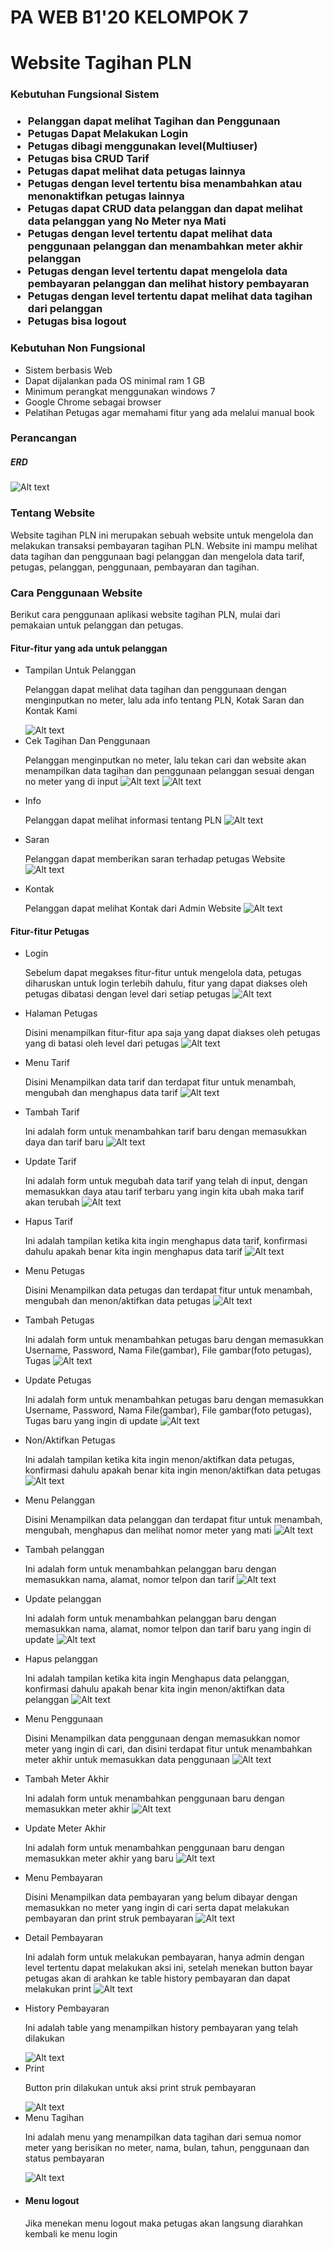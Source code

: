 <h1> PA WEB B1'20 KELOMPOK 7 </h1>

<h1>Website Tagihan PLN </h1>

<h3>Kebutuhan Fungsional Sistem<h3>

<ul>
<li>Pelanggan dapat melihat Tagihan dan Penggunaan</li>
<li>Petugas Dapat Melakukan Login</li>
<li>Petugas dibagi menggunakan level(Multiuser)</li>
<li>Petugas bisa CRUD Tarif</li>
<li>Petugas dapat melihat data petugas lainnya</li>
<li>Petugas dengan level tertentu bisa menambahkan atau menonaktifkan petugas lainnya</li>
<li>Petugas dapat CRUD data pelanggan dan dapat melihat data pelanggan yang No Meter nya Mati</li>
<li>Petugas dengan level tertentu dapat melihat data penggunaan pelanggan dan menambahkan meter akhir pelanggan</li>
<li>Petugas dengan level tertentu dapat mengelola data pembayaran pelanggan dan melihat history pembayaran</li>
<li>Petugas dengan level tertentu dapat melihat data tagihan dari pelanggan</li>
<li>Petugas bisa logout</li></ul>

<h3>Kebutuhan Non Fungsional</h3>

<ul>
<li>Sistem berbasis Web</li>
<li>Dapat dijalankan pada OS minimal ram 1 GB</li>
<li>Minimum perangkat menggunakan windows 7</li>
<li>Google Chrome sebagai browser</li>
<li>Pelatihan Petugas agar memahami fitur yang ada melalui manual book</li>
</ul>

<h3>Perancangan</h3>
<h5>ERD</h5>
<img src="database/ERD.jpeg" alt="Alt text" title="Optional title">

<h3>Tentang Website</h3>
<p>Website tagihan PLN ini merupakan sebuah website untuk mengelola dan melakukan transaksi pembayaran tagihan PLN.
Website ini mampu melihat data tagihan dan penggunaan bagi pelanggan dan mengelola data tarif, petugas, pelanggan,
penggunaan, pembayaran dan tagihan.</p>

<h3>Cara Penggunaan Website</h3>
<p>Berikut cara penggunaan aplikasi website tagihan PLN, mulai dari pemakaian untuk pelanggan dan petugas.</p>

<h4>Fitur-fitur yang ada untuk pelanggan</h4>
<ul>
<li>Tampilan Untuk Pelanggan</li>
<p> Pelanggan dapat melihat data tagihan dan penggunaan dengan menginputkan no meter, lalu ada info tentang PLN, Kotak Saran
dan Kontak Kami</p>
<img src="SS/pelanggan/cek meter.jpeg" alt="Alt text" title="Optional title">
<li>Cek Tagihan Dan Penggunaan</li>
<p>Pelanggan menginputkan no meter, lalu tekan cari dan website akan menampilkan data tagihan dan penggunaan pelanggan sesuai dengan
no meter yang di input
<img src="SS/pelanggan/input meter.jpeg" alt="Alt text" title="Optional title">
<img src="SS/pelanggan/hasil cm.jpeg" alt="Alt text" title="Optional title">
<li>Info</li>
<p>Pelanggan dapat melihat informasi tentang PLN
<img src="SS/pelanggan/info.jpeg" alt="Alt text" title="Optional title">
<li>Saran</li>
<p>Pelanggan dapat memberikan saran terhadap petugas Website
<img src="SS/pelanggan/saran.jpeg" alt="Alt text" title="Optional title">
<li>Kontak</li>
<p>Pelanggan dapat melihat Kontak dari Admin Website
<img src="SS/pelanggan/kontak.jpeg" alt="Alt text" title="Optional title">
</ul>

<h4>Fitur-fitur Petugas</h4>
<ul>
<li>Login</li>
<p> Sebelum dapat megakses fitur-fitur untuk mengelola data, petugas diharuskan untuk login terlebih dahulu,
fitur yang dapat diakses oleh petugas dibatasi dengan level dari setiap petugas
<img src="SS/petugas/login.jpeg" alt="Alt text" title="Optional title">
<li>Halaman Petugas</li>
<p>Disini menampilkan fitur-fitur apa saja yang dapat diakses oleh petugas yang di batasi oleh level dari petugas
<img src="SS/petugas/tampilan petugas.jpeg" alt="Alt text" title="Optional title">
<li>Menu Tarif</li>
<p>Disini Menampilkan data tarif dan terdapat fitur untuk menambah, mengubah dan menghapus data tarif
<img src="SS/petugas/tarif.jpeg" alt="Alt text" title="Optional title">
<li>Tambah Tarif</li>
<p>Ini adalah form untuk menambahkan tarif baru dengan memasukkan daya dan tarif baru
<img src="SS/petugas/Ttarif.jpeg" alt="Alt text" title="Optional title">
<li>Update Tarif</li>
<p>Ini adalah form untuk megubah data tarif yang telah di input, dengan memasukkan daya atau tarif terbaru yang ingin kita ubah maka tarif akan terubah
<img src="SS/petugas/Utarif.jpeg" alt="Alt text" title="Optional title">
<li>Hapus Tarif</li>
<p>Ini adalah tampilan ketika kita ingin menghapus data tarif, konfirmasi dahulu apakah benar kita ingin menghapus data tarif
<img src="SS/petugas/Dtarif.jpeg" alt="Alt text" title="Optional title">
<li>Menu Petugas</li>
<p>Disini Menampilkan data petugas dan terdapat fitur untuk menambah, mengubah dan menon/aktifkan data petugas
<img src="SS/petugas/petugas.jpeg" alt="Alt text" title="Optional title">
<li>Tambah Petugas</li>
<p>Ini adalah form untuk menambahkan petugas baru dengan memasukkan Username, Password, Nama File(gambar), File gambar(foto petugas), Tugas
<img src="SS/petugas/Tpetugas.jpeg" alt="Alt text" title="Optional title">
<li>Update Petugas</li>
<p>Ini adalah form untuk menambahkan petugas baru dengan memasukkan Username, Password, Nama File(gambar), File gambar(foto petugas), Tugas baru yang ingin di update
<img src="SS/petugas/Upetugas.jpeg" alt="Alt text" title="Optional title">
<li>Non/Aktifkan Petugas</li>
<p>Ini adalah tampilan ketika kita ingin menon/aktifkan data petugas, konfirmasi dahulu apakah benar kita ingin menon/aktifkan data petugas
<img src="SS/petugas/Npetugas.jpeg" alt="Alt text" title="Optional title">
<li>Menu Pelanggan</li>
<p>Disini Menampilkan data pelanggan dan terdapat fitur untuk menambah, mengubah, menghapus dan melihat nomor meter yang mati
<img src="SS/petugas/pelanggan.jpeg" alt="Alt text" title="Optional title">
<li>Tambah pelanggan</li>
<p>Ini adalah form untuk menambahkan pelanggan baru dengan memasukkan nama, alamat, nomor telpon dan tarif
<img src="SS/petugas/Tpelanggan.jpeg" alt="Alt text" title="Optional title">
<li>Update pelanggan</li>
<p>Ini adalah form untuk menambahkan pelanggan baru dengan memasukkan nama, alamat, nomor telpon dan tarif baru yang ingin di update
<img src="SS/petugas/Upelanggan.jpeg" alt="Alt text" title="Optional title">
<li>Hapus pelanggan</li>
<p>Ini adalah tampilan ketika kita ingin Menghapus data pelanggan, konfirmasi dahulu apakah benar kita ingin menon/aktifkan data pelanggan
<img src="SS/petugas/Dpelanggan.jpeg" alt="Alt text" title="Optional title">
<li>Menu Penggunaan</li>
<p>Disini Menampilkan data penggunaan dengan memasukkan nomor meter yang ingin di cari, dan disini terdapat fitur untuk menambahkan meter akhir untuk memasukkan data penggunaan
<img src="SS/petugas/penggunaan.jpeg" alt="Alt text" title="Optional title">
<li>Tambah Meter Akhir</li>
<p>Ini adalah form untuk menambahkan penggunaan baru dengan memasukkan meter akhir
<img src="SS/petugas/Tpenggunaan.jpeg" alt="Alt text" title="Optional title">
<li>Update Meter Akhir</li>
<p>Ini adalah form untuk menambahkan penggunaan baru dengan memasukkan meter akhir yang baru
<img src="SS/petugas/Upenggunaan.jpeg" alt="Alt text" title="Optional title">
<li>Menu Pembayaran</li>
<p>Disini Menampilkan data pembayaran yang belum dibayar dengan memasukkan no meter yang ingin di cari serta dapat melakukan pembayaran dan print struk pembayaran
<img src="SS/petugas/pembayaran.jpeg" alt="Alt text" title="Optional title">
<li>Detail Pembayaran</li>
<p>Ini adalah form untuk melakukan pembayaran, hanya admin dengan level tertentu dapat melakukan aksi ini, setelah menekan button bayar petugas akan di arahkan ke table history pembayaran dan dapat melakukan print
<img src="SS/petugas/Dbayar.jpeg" alt="Alt text" title="Optional title">
<li>History Pembayaran</li>
<p>Ini adalah table yang menampilkan history pembayaran yang telah dilakukan</p>
<img src="SS/petugas/Hbayar.jpeg" alt="Alt text" title="Optional title">
<li>Print</li>
<p>Button prin dilakukan untuk aksi print struk pembayaran</p>
<img src="SS/petugas/print.jpeg" alt="Alt text" title="Optional title">
<li>Menu Tagihan</li>
<p>Ini adalah menu yang menampilkan data tagihan dari semua nomor meter yang berisikan no meter, nama, bulan, tahun, penggunaan dan status pembayaran</p>
<img src="SS/petugas/tagihan.jpeg" alt="Alt text" title="Optional title">
<li><h4>Menu logout</h4></li>
<p>Jika menekan menu logout maka petugas akan langsung diarahkan kembali ke menu login
</ul>